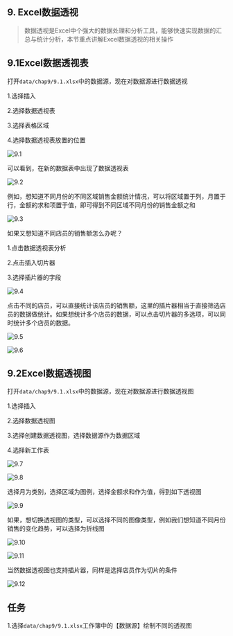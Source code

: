 ## 9. Excel数据透视

> 数据透视是Excel中个强大的数据处理和分析工具，能够快速实现数据的汇总与统计分析，本节重点讲解Excel数据透视的相关操作

## 9.1Excel数据透视表

打开`data/chap9/9.1.xlsx`中的数据源，现在对数据源进行数据透视

1.选择插入

2.选择数据透视表

3.选择表格区域

4.选择数据透视表放置的位置

![9.1](./images/chap9/9.1.png)

可以看到，在新的数据表中出现了数据透视表

![9.2](./images/chap9/9.2.png)

例如，想知道不同月份的不同区域销售金额统计情况，可以将区域置于列，月置于行，金额的求和项置于值，即可得到不同区域不同月份的销售金额之和

![9.3](./images/chap9/9.3.png)

如果又想知道不同店员的销售额怎么办呢？

1.点击数据透视表分析

2.点击插入切片器

3.选择插片器的字段

![9.4](./images/chap9/9.4.png)

点击不同的店员，可以直接统计该店员的销售额，这里的插片器相当于直接筛选店员的数据做统计。如果想统计多个店员的数据，可以点击切片器的多选项，可以同时统计多个店员的数据。

![9.5](./images/chap9/9.5.png)

![9.6](./images/chap9/9.6.png)

## 9.2Excel数据透视图

打开`data/chap9/9.1.xlsx`中的数据源，现在对数据源进行数据透视图

1.选择插入

2.选择数据透视图

3.选择创建数据透视图，选择数据源作为数据区域

4.选择新工作表

![9.7](./images/chap9/9.7.png)

![9.8](./images/chap9/9.8.png)

选择月为类别，选择区域为图例，选择金额求和作为值，得到如下透视图

![9.9](./images/chap9/9.9.png)

如果，想切换透视图的类型，可以选择不同的图像类型，例如我们想知道不同月份销售的变化趋势，可以选择为折线图

![9.10](./images/chap9/9.10.png)

![9.11](./images/chap9/9.11.png)

当然数据透视图也支持插片器，同样是选择店员作为切片的条件

![9.12](./images/chap9/9.12.png)

## 任务

​	1.选择`data/chap9/9.1.xlsx`工作簿中的【数据源】绘制不同的透视图
